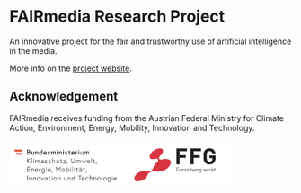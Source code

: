 # FAIRmedia Research Project

An innovative project for the fair and trustworthy use of artificial intelligence in the media.

More info on the [project website](https://www.joanneum.at/digital/en/projects/fairmedia/).

## Acknowledgement

FAIRmedia receives funding from the Austrian Federal Ministry for Climate Action, Environment, Energy, Mobility, Innovation and Technology.

<img src="BMK_Logo_srgb.png" width="200"/><img src="ffg_logo.png" width="200"/>
